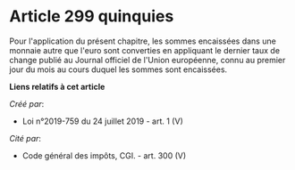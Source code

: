 # Article 299 quinquies

Pour l'application du présent chapitre, les sommes encaissées dans une monnaie autre que l'euro sont converties en appliquant
le dernier taux de change publié au Journal officiel de l'Union européenne, connu au premier jour du mois au cours duquel les
sommes sont encaissées.

**Liens relatifs à cet article**

_Créé par_:

  - Loi n°2019-759 du 24 juillet 2019 - art. 1 (V)

_Cité par_:

  - Code général des impôts, CGI. - art. 300 (V)
